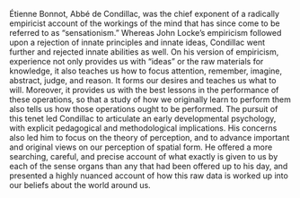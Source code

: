 Étienne Bonnot, Abbé de Condillac, was the chief exponent of a radically empiricist account of the workings of the mind that has since come to be referred to as “sensationism.” Whereas John Locke’s empiricism followed upon a rejection of innate principles and innate ideas, Condillac went further and rejected innate abilities as well. On his version of empiricism, experience not only provides us with “ideas” or the raw materials for knowledge, it also teaches us how to focus attention, remember, imagine, abstract, judge, and reason. It forms our desires and teaches us what to will. Moreover, it provides us with the best lessons in the performance of these operations, so that a study of how we originally learn to perform them also tells us how those operations ought to be performed. The pursuit of this tenet led Condillac to articulate an early developmental psychology, with explicit pedagogical and methodological implications. His concerns also led him to focus on the theory of perception, and to advance important and original views on our perception of spatial form. He offered a more searching, careful, and precise account of what exactly is given to us by each of the sense organs than any that had been offered up to his day, and presented a highly nuanced account of how this raw data is worked up into our beliefs about the world around us.
